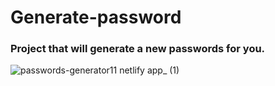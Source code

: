 # Generate-password
### Project that will generate a new passwords for you.


![passwords-generator11 netlify app_ (1)](https://github.com/kuzey4/Generate-password/assets/114367493/0ad2a856-37f0-441a-a513-06bd27d779c4)

